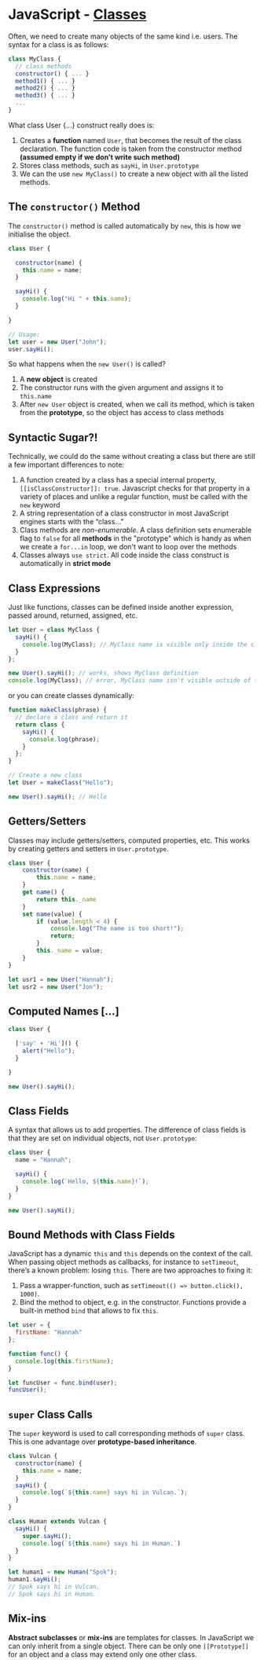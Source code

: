 # JavaScript - [Classes](https://www.theodinproject.com/paths/full-stack-javascript/courses/javascript/lessons/classes)

Often, we need to create many objects of the same kind i.e. users. The syntax for a class is as follows:
```js
class MyClass {
  // class methods
  constructor() { ... }
  method1() { ... }
  method2() { ... }
  method3() { ... }
  ...
}
```
What class User {...} construct really does is:

1. Creates a **function** named `User`, that becomes the result of the class declaration. The function code is taken from the constructor method __(assumed empty if we don’t write such method)__
2. Stores class methods, such as `sayHi`, in `User.prototype`
3. We can the use `new MyClass()` to create a new object with all the listed methods.

## The `constructor()` Method
The `constructor()` method is called automatically by `new`, this is how we initialise the object.
```js
class User {

  constructor(name) {
    this.name = name;
  }

  sayHi() {
    console.log("Hi " + this.name);
  }

}

// Usage:
let user = new User("John");
user.sayHi();
```
So what happens when the `new User()` is called?
1. A **new object** is created
2. The constructor runs with the given argument and assigns it to `this.name`
3. After `new User` object is created, when we call its method, which is taken from the **prototype**, so the object has access to class methods

## Syntactic Sugar?!
Technically, we could do the same without creating a class but there are still a few important differences to note:
1. A function created by a class has a special internal property, `[[isClassConstructor]]: true`. Javascript checks for that property in a variety of places and unlike a regular function, must be called with the `new` keyword
2. A string representation of a class constructor in most JavaScript engines starts with the “class…”
3. Class methods are _non-enumerable_. A class definition sets enumerable flag to `false` for all **methods** in the "prototype" which is handy as when we create a `for...in` loop, we don't want to loop over the methods
4. Classes always `use strict`. All code inside the class construct is automatically in **strict mode**

## Class Expressions
Just like functions, classes can be defined inside another expression, passed around, returned, assigned, etc.
```js
let User = class MyClass {
  sayHi() {
    console.log(MyClass); // MyClass name is visible only inside the class
  }
};

new User().sayHi(); // works, shows MyClass definition
console.log(MyClass); // error, MyClass name isn't visible outside of the class
```
or you can create classes dynamically:
```js
function makeClass(phrase) {
  // declare a class and return it
  return class {
    sayHi() {
      console.log(phrase);
    }
  };
}

// Create a new class
let User = makeClass("Hello");

new User().sayHi(); // Hello
```

## Getters/Setters
Classes may include getters/setters, computed properties, etc. This works by creating getters and setters in `User.prototype`.
```js
class User {
    constructor(name) {
        this.name = name;
    }
    get name() {
        return this._name
    }
    set name(value) {
        if (value.length < 4) {
            console.log("The name is too short!");
            return;
        }
        this._name = value;
    }
}

let usr1 = new User("Hannah");
let usr2 = new User("Jon");
```

## Computed Names […]

```js
class User {

  ['say' + 'Hi']() {
    alert("Hello");
  }

}

new User().sayHi();
```
## Class Fields
A syntax that allows us to add properties. The difference of class fields is that they are set on individual objects, not `User.prototype`:
```js
class User {
  name = "Hannah";

  sayHi() {
    console.log(`Hello, ${this.name}!`);
  }
}

new User().sayHi();
```

## Bound Methods with Class Fields
JavaScript has a dynamic `this` and `this` depends on the context of the call. When passing object methods as callbacks, for instance to `setTimeout`, there’s a known problem: losing `this`. There are two approaches to fixing it:
1. Pass a wrapper-function, such as `setTimeout(() => button.click(), 1000)`.
2. Bind the method to object, e.g. in the constructor. Functions provide a built-in method `bind` that allows to fix `this`.
```js
let user = {
  firstName: "Hannah"
};

function func() {
  console.log(this.firstName);
}

let funcUser = func.bind(user);
funcUser();
```
## `super` Class Calls
The `super` keyword is used to call corresponding methods of `super` class. This is one advantage over **prototype-based inheritance**.
```js
class Vulcan {
  constructor(name) {
    this.name = name;
  }
  sayHi() {
    console.log(`${this.name} says hi in Vulcan.`);
  }
}

class Human extends Vulcan {
  sayHi() {
    super.sayHi();
    console.log(`${this.name} says hi in Human.`)
  }
}

let human1 = new Human("Spok");
human1.sayHi();
// Spok says hi in Vulcan.
// Spok says hi in Human.
```
## Mix-ins
**Abstract subclasses** or **mix-ins** are templates for classes. In JavaScript we can only inherit from a single object. There can be only one `[[Prototype]]` for an object and a class may extend only one other class.
